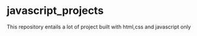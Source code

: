 # javascript_projects
This repository entails a lot of project built with html,css and javascript only
